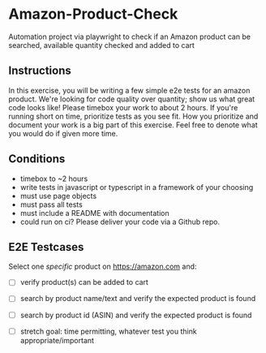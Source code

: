 # Amazon-Product-Check
Automation project via playwright to check if an Amazon product can be searched, available quantity checked and added to cart

## Instructions
In this exercise, you will be writing a few simple e2e tests for an amazon product. We're looking for code quality over quantity; show us what great code looks like! Please timebox your work to about 2 hours. If you're running short on time, prioritize tests as you see fit. How you prioritize and document your work is a big part of this exercise. Feel free to denote what you would do if given more time.
## Conditions
- timebox to ~2 hours
- write tests in javascript or typescript in a framework of your choosing
- must use page objects
- must pass all tests
- must include a README with documentation
- could run on ci?
Please deliver your code via a Github repo.
## E2E Testcases
Select one _specific_ product on https://amazon.com and:
- [ ] verify product(s) can be added to cart
- [ ] search by product name/text and verify the expected product is found
- [ ] search by product id (ASIN) and verify the expected product is found
- [ ] stretch goal: time permitting, whatever test you think appropriate/important

